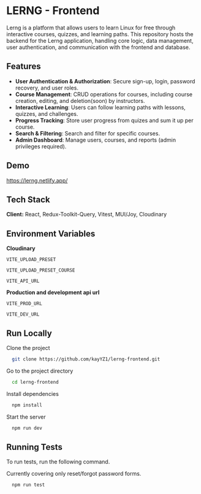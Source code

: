 
# LERNG - Frontend

Lerng is a platform that allows users to learn Linux for free through interactive courses, quizzes, and learning paths. This repository hosts the backend for the Lerng application, handling core logic, data management, user authentication, and communication with the frontend and database.


## Features

- **User Authentication & Authorization**: Secure sign-up, login, password recovery, and user roles.
- **Course Management**: CRUD operations for courses, including course creation, editing, and deletion(soon) by instructors.
- **Interactive Learning**: Users can follow learning paths with lessons, quizzes, and challenges.
- **Progress Tracking**: Store user progress from quizes and sum it up per course.
- **Search & Filtering**: Search and filter for specific courses.
- **Admin Dashboard**: Manage users, courses, and reports (admin privileges required).


## Demo

https://lerng.netlify.app/




## Tech Stack

**Client:** React, Redux-Toolkit-Query, Vitest, MUI/Joy, Cloudinary



## Environment Variables

**Cloudinary**

`VITE_UPLOAD_PRESET`

`VITE_UPLOAD_PRESET_COURSE`

`VITE_API_URL`

**Production and development api url**

`VITE_PROD_URL`

`VITE_DEV_URL`
## Run Locally

Clone the project

```bash
  git clone https://github.com/kayYZ1/lerng-frontend.git
```

Go to the project directory

```bash
  cd lerng-frontend
```

Install dependencies

```bash
  npm install
```

Start the server

```bash
  npm run dev
```


## Running Tests

To run tests, run the following command. 

Currently covering only reset/forgot password forms.

```bash
  npm run test
```

